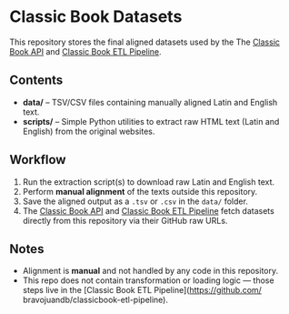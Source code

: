 # Classic Book Datasets

This repository stores the final aligned datasets used by the The [Classic Book API](https://github.com/bravojuandb/classicbook-api) and [Classic Book ETL Pipeline](https://github.com/bravojuandb/classicbook-etl-pipeline).
## Contents
- **data/** – TSV/CSV files containing manually aligned Latin and English text.
- **scripts/** – Simple Python utilities to extract raw HTML text (Latin and English) from the original websites.

## Workflow
1. Run the extraction script(s) to download raw Latin and English text.
2. Perform **manual alignment** of the texts outside this repository.
3. Save the aligned output as a `.tsv` or `.csv` in the `data/` folder.
4. The [Classic Book API](https://github.com/bravojuandb/classicbook-api) and [Classic Book ETL Pipeline](https://github.com/bravojuandb/classicbook-etl-pipeline) fetch datasets directly from this repository via their GitHub raw URLs.


## Notes
- Alignment is **manual** and not handled by any code in this repository.
- This repo does not contain transformation or loading logic — those steps live in the [Classic Book ETL Pipeline](https://github.com/    bravojuandb/classicbook-etl-pipeline).
